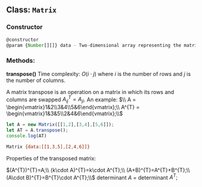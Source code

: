 ## Class: `Matrix`
### Constructor
```javascript
@constructor
@param {Number[][]} data - Two-dimensional array representing the matrix data.
```
### Methods:
**transpose()**
Time complexity: $O(i\cdot j)$ where $i$ is the number of rows and $j$ is the number of columns.

A matrix transpose is an operation on a matrix in which its rows and columns are swapped $A_{ij}^{T}=A_{ji}$. An example:
$\\ A = \begin{vmatrix}1&2\\3&4\\5&6\end{vmatrix};\\
A^{T} = \begin{vmatrix}1&3&5\\2&4&6\end{vmatrix};\\$
```javascript
let A = new Matrix([[1,2],[3,4],[5,6]]);
let AT = A.transpose();
console.log(AT)
```
```bash
Matrix {data:[[1,3,5],[2,4,6]]}
```
Properties of the transposed matrix:

$(A^{T})^{T}=A;\\
(k\cdot A)^{T}=k\cdot A^{T};\\
(A+B)^{T}=A^{T}+B^{T};\\
(A\cdot B)^{T}=B^{T}\cdot A^{T};\\$
determinant  $A$ = determinant $A^{T};$
